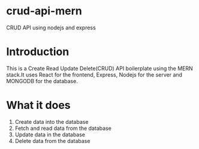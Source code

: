 # crud-api-mern
CRUD API using nodejs and express

# Introduction
This is a Create Read Update Delete(CRUD) API boilerplate using the MERN stack.It uses React for the frontend, Express, Nodejs for the server and MONGODB for the database.

# What it does

1. Create data into the database
2. Fetch and read data from the database
3. Update data in the database
4. Delete data from the database


